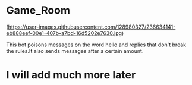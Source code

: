 # Game_Room

(https://user-images.githubusercontent.com/128980327/236634141-eb888eef-00e1-407b-a7bd-16d5202e7630.jpg)

This bot poisons messages on the word hello and replies that don't break the rules.It also sends messages after a certain amount.


# I will add much more later
